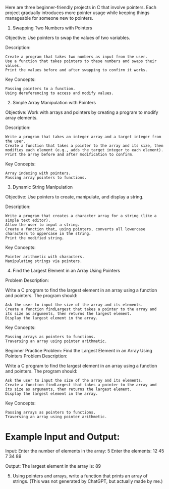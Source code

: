 Here are three beginner-friendly projects in C that involve pointers. Each project gradually introduces more pointer usage while keeping things manageable for someone new to pointers.
1. Swapping Two Numbers with Pointers

Objective: Use pointers to swap the values of two variables.

Description:

    Create a program that takes two numbers as input from the user.
    Use a function that takes pointers to these numbers and swaps their values.
    Print the values before and after swapping to confirm it works.

Key Concepts:

    Passing pointers to a function.
    Using dereferencing to access and modify values.



2. Simple Array Manipulation with Pointers

Objective: Work with arrays and pointers by creating a program to modify array elements.

Description:

    Write a program that takes an integer array and a target integer from the user.
    Create a function that takes a pointer to the array and its size, then modifies each element (e.g., adds the target integer to each element).
    Print the array before and after modification to confirm.

Key Concepts:

    Array indexing with pointers.
    Passing array pointers to functions.



3. Dynamic String Manipulation

Objective: Use pointers to create, manipulate, and display a string.

Description:

    Write a program that creates a character array for a string (like a simple text editor).
    Allow the user to input a string.
    Create a function that, using pointers, converts all lowercase characters to uppercase in the string.
    Print the modified string.

Key Concepts:

    Pointer arithmetic with characters.
    Manipulating strings via pointers.



4. Find the Largest Element in an Array Using Pointers

Problem Description:

Write a C program to find the largest element in an array using a function and pointers. The program should:

    Ask the user to input the size of the array and its elements.
    Create a function findLargest that takes a pointer to the array and its size as arguments, then returns the largest element.
    Display the largest element in the array.

Key Concepts:

    Passing arrays as pointers to functions.
    Traversing an array using pointer arithmetic.

Beginner Practice Problem: Find the Largest Element in an Array Using Pointers
Problem Description:

Write a C program to find the largest element in an array using a function and pointers. The program should:

    Ask the user to input the size of the array and its elements.
    Create a function findLargest that takes a pointer to the array and its size as arguments, then returns the largest element.
    Display the largest element in the array.

Key Concepts:

    Passing arrays as pointers to functions.
    Traversing an array using pointer arithmetic.

# Example Input and Output:
Input:
    Enter the number of elements in the array: 5
    Enter the elements: 12 45 7 34 89

Output:
    The largest element in the array is: 89


5. Using pointers and arrays, write a function that prints an array of strings. (This was not generated by ChatGPT, but actually made by me.)